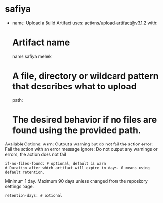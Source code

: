# safiya
- name: Upload a Build Artifact
  uses: actions/upload-artifact@v3.1.2
  with:
    # Artifact name
    name:safiya mehek
    # A file, directory or wildcard pattern that describes what to upload
    path: 
    # The desired behavior if no files are found using the provided path.
Available Options:
  warn: Output a warning but do not fail the action
  error: Fail the action with an error message
  ignore: Do not output any warnings or errors, the action does not fail

    if-no-files-found: # optional, default is warn
    # Duration after which artifact will expire in days. 0 means using default retention.
Minimum 1 day. Maximum 90 days unless changed from the repository settings page.

    retention-days: # optional
